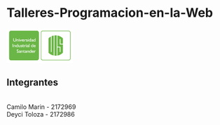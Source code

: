 # Talleres-Programacion-en-la-Web
<img src="LogoUIS.png" alt="Uis" width="30%" height="30%"/>

<h2>Integrantes</h2><br>
Camilo Marin - 2172969<br>
Deyci Toloza - 2172986<br>
